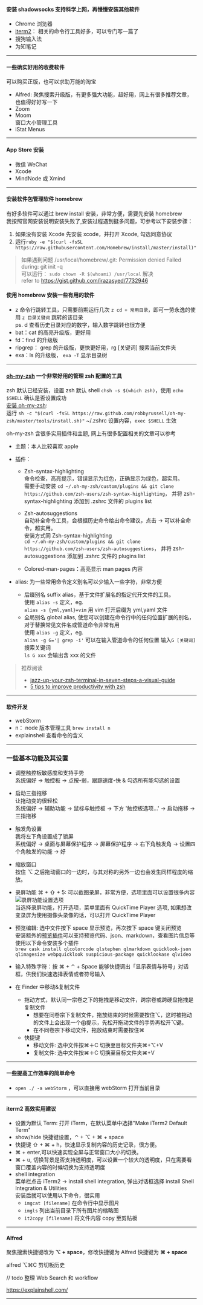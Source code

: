 
#### 安装 shadowsocks 支持科学上网，再慢慢安装其他软件
- Chrome 浏览器
- [iterm2](https://www.iterm2.com/)： 相关的命令行工具好多，可以专门写一篇了
- 搜狗输入法
- 为知笔记
-----------
#### 一些确实好用的收费软件
可以购买正版，也可以求助万能的淘宝

- Alfred: 聚焦搜索升级版，有更多强大功能，超好用，网上有很多推荐文章，也值得好好写一下
- Zoom
- Moom   
  窗口大小管理工具
- iStat Menus

-----------
#### App Store 安装
- 微信 WeChat
- Xcode
- MindNode 或 Xmind

----------

#### 安装软件包管理软件 **homebrew**
有好多软件可以通过 brew install 安装，非常方便，需要先安装 homebrew   
我按照官网安装说明安装失败了,安装过程遇到挺多问题，可参考以下安装步骤：      
1. 如果没有安装 Xcode 先安装 xcode，并打开 Xcode, 勾选同意协议
2. 运行`ruby -e "$(curl -fsSL https://raw.githubusercontent.com/Homebrew/install/master/install)"`

>如果遇到问题 /usr/local/homebrew/.git: Permission denied Failed during: git init -q    
可以运行： `sudo chown -R $(whoami) /usr/local` 解决   
refer to https://gist.github.com/irazasyed/7732946    



#### 使用 homebrew 安装一些有用的软件
- z 命令行跳转工具，只需要前期运行几次 `z cd + 常用目录`，即可一劳永逸的使用 `z 目录关键词` 跳转的该目录    
  ps. d 查看历史目录对应的数字，输入数字跳转也很方便
- bat：cat 的高亮升级版，更好用
- fd：find 的升级版
- ripgrep： grep 的升级版，更快更好用，rg [关键词] 搜索当前文件夹
- exa：ls 的升级版， `exa -T` 显示目录树

--------------

#### **[oh-my-zsh](https://ohmyz.sh)** 一个非常好用的管理 zsh 配置的工具
zsh 默认已经安装，设置 zsh 默认 shell `chsh -s $(which zsh)`，使用 `echo $SHELL` 确认是否设置成功  
[安装 oh-my-zsh](https://github.com/robbyrussell/oh-my-zsh/wiki/Installing-ZSH):    
运行 `sh -c "$(curl -fsSL https://raw.github.com/robbyrussell/oh-my-zsh/master/tools/install.sh)"`
~/.zshrc 设置内容，`exec $SHELL` 生效   

oh-my-zsh 含很多实用插件和主题, 网上有很多配置相关的文章可以参考   
- 主题：本人比较喜欢 apple

- 插件：
  - Zsh-syntax-highlighting  
    命令检查，高亮提示，错误显示为红色，正确显示为绿色，超实用。    
    需要手动安装 `cd ~/.oh-my-zsh/custom/plugins && git clone https://github.com/zsh-users/zsh-syntax-highlighting`， 并将 zsh-syntax-highlighting 添加到 .zshrc 文件的 plugins list

  - Zsh-autosuggestions    
    自动补全命令工具，会根据历史命令给出命令建议，点击 → 可以补全命令，超实用。   
    安装方式同 Zsh-syntax-highlighting   
    `cd ~/.oh-my-zsh/custom/plugins && git clone https://github.com/zsh-users/zsh-autosuggestions`， 并将 zsh-autosuggestions 添加到 .zshrc 文件的 plugins list
  - Colored-man-pages：高亮显示 man pages 内容
- alias: 为一些常用命令定义别名可以少输入一些字符，非常方便    
  - 后缀别名 suffix alias，基于文件扩展名的指定代开文件的工具。   
    使用 `alias -s` 定义，eg.   
    `alias -s {yml,yaml}=vim`  用 vim 打开后缀为 yml,yaml 文件
  - 全局别名 global alias, 使您可以创建在命令行中的任何位置扩展的别名，对于替换常见文件名或管道命令非常有用    
    使用 `alias -g` 定义，eg.   
    `alias -g G='| grep -i'` 可以在输入管道命令的任何位置 输入`G [关键词]` 搜索关键词  
    `ls G xxx` 会输出含 xxx 的文件

   

> 推荐阅读
>  - [jazz-up-your-zsh-terminal-in-seven-steps-a-visual-guide](https://www.freecodecamp.org/news/jazz-up-your-zsh-terminal-in-seven-steps-a-visual-guide-e81a8fd59a38/)
>  - [5 tips to improve productivity with zsh]( https://opensource.com/article/18/9/tips-productivity-zsh)          

-----------

#### 软件开发

- webStorm
- n： node 版本管理工具 `brew install n`
- explainshell 查看命令的含义

-----------

### 一些基本功能及其设置
- 调整触控板敏感度和支持手势       
  系统偏好 -> 触控板 -> 点按-弱，跟踪速度-快 & 勾选所有能勾选的设置
- 启动三指拖移   
  让拖动变的很轻松   
  系统偏好 -> 辅助功能 -> 鼠标与触控板 -> 下方 '触控板选项...' -> 启动拖移 -> 三指拖移
- 触发角设置  
  我将左下角设置成了锁屏    
  系统偏好 -> 桌面与屏幕保护程序 -> 屏幕保护程序 -> 右下角触发角 -> 设置四个角触发的功能 -> 好
- 缩放窗口    
  按住 ⌥ 之后拖动窗口的一边时，与其对称的另外一边也会发生同样程度的缩放。
- 录屏功能
  ⌘ + ⇧ + 5: 可以截图录屏，非常方便，选项里面可以设置很多内容      
  ![录屏功能设置选项](../images/mac-srceen-recording-options-menu.png)    
  当选择录屏功能，打开选项，菜单里面有 QuickTime Player 选项, 如果想改变录屏为使用摄像头录像的话，可以打开 QuickTime Player

- 预览编辑: 选中文件按下 space 显示预览，再次按下 space 键关闭预览   
  安装额外的[预览插件](https://github.com/sindresorhus/quick-look-plugins)可以支持预览代码、json、markdown，查看图片信息等    
  使用以下命令安装多个插件    
  `brew cask install qlcolorcode qlstephen qlmarkdown quicklook-json qlimagesize webpquicklook suspicious-package quicklookase qlvideo`
  
- 输入特殊字符：按 ⌘ + ⌃ + Space 能够快捷调出「显示表情与符号」对话框，供我们快速选择表情或者符号输入
- 在 Finder 中移动&复制文件 
  - 拖动方式，默认同一宗卷之下的拖拽是移动文件，跨宗卷或跨硬盘拖拽是复制文件
    - 想要在同卷宗下复制文件，拖放结束的时候需要按住⌥，这时被拖动的文件上会出现一个⨁提示，先松开拖动文件的手势再松开⌥键。
    - 在不同卷宗下移动文件，拖放结束时需要按住⌘
  - 快捷键
    - 移动文件: 选中文件按⌘＋C 切换至目标文件夹⌘+⌥+V 
    - 复制文件: 选中文件按⌘＋C 切换至目标文件夹⌘+V 

------------

#### 一些提高工作效率的简单命令

- `open ./ -a webStorm` ，可以直接用 webStorm 打开当前目录

------------

#### iterm2 高效实用建议
- 设置为默认 Term: 打开 iTerm，在默认菜单中选择"Make iTerm2 Default Term"
- show/hide 快捷键设置，⌃ +  ⌥ + ⌘ + space
- 快捷键 ⇧ + ⌘ + h，快速显示复制内容的历史记录，很方便。
- ⌘ + enter,可以快速实现全屏与正常窗口大小的切换。
- ⌘ + u, 切换背景是否支持透明度，可以设置一个较大的透明度，只在需要看窗口覆盖内容的时候切换为支持透明度
- shell integration    
  菜单栏点击 iTerm2 -> install shell integration, 弹出对话框选择 install Shell Integration & Utilities   
  安装后就可以使用以下命令，很实用   
  - `imgcat [filename]`
    在命令行中显示图片
  - `imgls`
    列出当前目录下所有图片的缩略图
  - `it2copy [filename]`
    将文件内容 copy 至剪贴板



---------------

#### Alfred 
聚焦搜索快捷键改为 **⌥ + space**，修改快捷键为 Alfred 快捷键为 **⌘ + space**

alfred ⌥⌘C 剪切板历史

// todo  整理 Web Search 和 workflow

https://explainshell.com/ 

--------------









